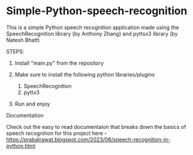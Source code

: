 # Simple-Python-speech-recognition
This is a simple Python speech recognition application made using the SpeechRecognition library (by Anthony Zhang) and pyttsx3 library (by Natesh Bhatt)

STEPS:

1. Install "main.py" from the repository
2. Make sure to install the following python libraries/plugins   
   1. SpeechRecognition
   2. pyttx3

3. Run and enjoy

Documentation

Check out the easy to read documentaion that breaks down the basics of speech recognition for this project here - https://prabalrawat.blogspot.com/2023/06/speech-recognition-in-python.html

